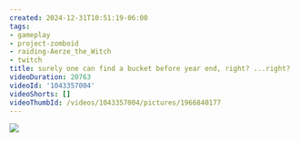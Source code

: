 ```yaml
---
created: 2024-12-31T10:51:19-06:00
tags:
- gameplay
- project-zomboid
- raiding-Aerze_the_Witch
- twitch
title: surely one can find a bucket before year end, right? ...right?
videoDuration: 20763
videoId: '1043357004'
videoShorts: []
videoThumbId: /videos/1043357004/pictures/1966840177
---
```


![](20241231165119.jpg)
